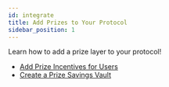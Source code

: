 ```yaml
---
id: integrate
title: Add Prizes to Your Protocol
sidebar_position: 1
---
```


Learn how to add a prize layer to your protocol!

* [Add Prize Incentives for Users](./prize-incentives)
* [Create a Prize Savings Vault](./prize-savings)